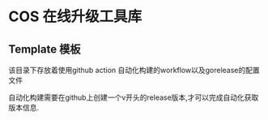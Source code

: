 # COS 在线升级工具库

## Template 模板

该目录下存放着使用github action 自动化构建的workflow以及gorelease的配置文件

自动化构建需要在github上创建一个v开头的release版本,才可以完成自动化获取版本信息.